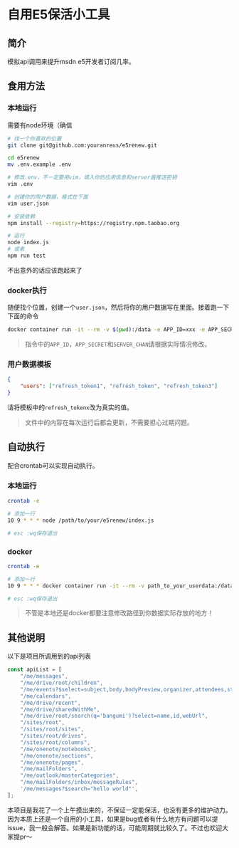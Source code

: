 # 自用E5保活小工具

## 简介

模拟api调用来提升msdn e5开发者订阅几率。

## 食用方法

### 本地运行

需要有node环境（确信

```bash
# 找一个你喜欢的位置
git clone git@github.com:youranreus/e5renew.git

cd e5renew
mv .env.example .env

# 修改.env，不一定要用vim，填入你的应用信息和server酱推送密钥
vim .env

# 创建你的用户数据，格式在下面
vim user.json

# 安装依赖
npm install --registry=https://registry.npm.taobao.org

# 运行
node index.js
# 或者
npm run test
```

不出意外的话应该跑起来了

### docker执行

随便找个位置，创建一个`user.json`，然后将你的用户数据写在里面。接着跑一下下面的命令

```bash
docker container run -it --rm -v $(pwd):/data -e APP_ID=xxx -e APP_SECRET=xxx -e SERVER_CHAN=xxx youranreus/e5renew /bin/sh /work/start.sh
```

> 指令中的`APP_ID`，`APP_SECRET`和`SERVER_CHAN`请根据实际情况修改。



### 用户数据模板

```json
{
    "users": ["refresh_token1", "refresh_token", "refresh_token3"]
}
```

请将模板中的`refresh_tokenx`改为真实的值。

> 文件中的内容在每次运行后都会更新，不需要担心过期问题。



## 自动执行

配合crontab可以实现自动执行。

### 本地运行

```bash
crontab -e

# 添加一行
10 9 * * * node /path/to/your/e5renew/index.js

# esc :wq保存退出
```

### docker

```bash
crontab -e

# 添加一行
10 9 * * * docker container run -it --rm -v path_to_your_userdata:/data -e APP_ID=xxx -e APP_SECRET=xxx -e SERVER_CHAN=xxx youranreus/e5renew /bin/sh /work/start.sh

# esc :wq保存退出
```



> 不管是本地还是docker都要注意修改路径到你数据实际存放的地方！



## 其他说明

以下是项目所调用到的api列表

```js
const apiList = [
	"/me/messages",
	"/me/drive/root/children",
	"/me/events?$select=subject,body,bodyPreview,organizer,attendees,start,end,location",
	"/me/calendars",
	"/me/drive/recent",
	"/me/drive/sharedWithMe",
	"/me/drive/root/search(q='bangumi')?select=name,id,webUrl",
	"/sites/root",
	"/sites/root/sites",
	"/sites/root/drives",
	"/sites/root/columns",
	"/me/onenote/notebooks",
	"/me/onenote/sections",
	"/me/onenote/pages",
	"/me/mailFolders",
	"/me/outlook/masterCategories",
	"/me/mailFolders/inbox/messageRules",
	'/me/messages?$search="hello world"',
];
```

本项目是我花了一个上午摸出来的，不保证一定能保活，也没有更多的维护动力。因为本质上还是一个自用的小工具，如果是bug或者有什么地方有问题可以提issue，我一般会解答。如果是新功能的话，可能周期就比较久了。不过也欢迎大家提pr～